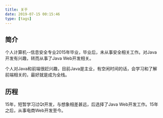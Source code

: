 ```yaml
---
title: 关于
date: 2019-07-15 00:15:46
type: [tags]
---
```


## 简介
个人计算机--信息安全专业2015年毕业，毕业后，未从事安全相关工作。对Java开发有兴趣，转而从事了Java Web开发相关。

个人对Java和前端很赶兴趣，目前Java是主业，有空闲时间的话，会学习和了解前端相关的，最好就是成为全栈。

## 历程
15年，短暂学习过Qt开发，与想象相差甚远，后选择了Java Web开发工作。15年之后，从事电商Web开发至今。



